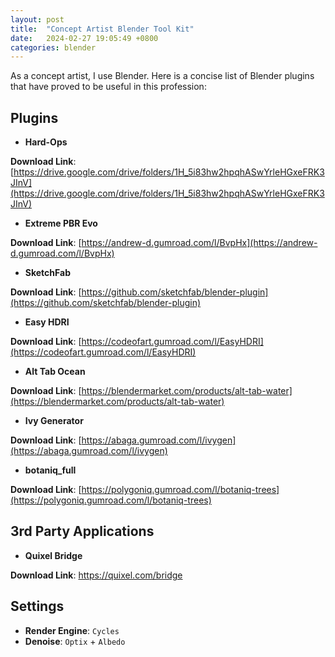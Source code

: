 ```yaml
---
layout: post
title:  "Concept Artist Blender Tool Kit"
date:   2024-02-27 19:05:49 +0800
categories: blender
---
```



As a concept artist, I use Blender. Here is a concise list of Blender plugins that have proved to be useful in this profession: 

## **Plugins**


- **Hard-Ops**

**Download Link**: [https://drive.google.com/drive/folders/1H_5i83hw2hpqhASwYrleHGxeFRK3JInV](https://drive.google.com/drive/folders/1H_5i83hw2hpqhASwYrleHGxeFRK3JInV)


- **Extreme PBR Evo**

**Download Link**: [https://andrew-d.gumroad.com/l/BvpHx](https://andrew-d.gumroad.com/l/BvpHx)


- **SketchFab**

**Download Link**: [https://github.com/sketchfab/blender-plugin](https://github.com/sketchfab/blender-plugin)


- **Easy HDRI**

**Download Link**: [https://codeofart.gumroad.com/l/EasyHDRI](https://codeofart.gumroad.com/l/EasyHDRI)


- **Alt Tab Ocean**

**Download Link**: [https://blendermarket.com/products/alt-tab-water](https://blendermarket.com/products/alt-tab-water)


- **Ivy Generator**

**Download Link**: [https://abaga.gumroad.com/l/ivygen](https://abaga.gumroad.com/l/ivygen)


- **botaniq_full**

**Download Link**: [https://polygoniq.gumroad.com/l/botaniq-trees](https://polygoniq.gumroad.com/l/botaniq-trees)


## **3rd Party Applications**

- **Quixel Bridge**

**Download Link**: https://quixel.com/bridge


## **Settings**

- **Render Engine**: `Cycles`
- **Denoise**: `Optix` + `Albedo`

